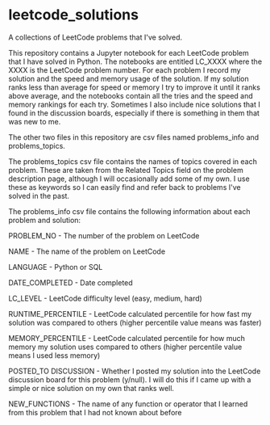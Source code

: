 # leetcode_solutions
A collections of LeetCode problems that I've solved.

This repository contains a Jupyter notebook for each LeetCode problem that I have solved in Python. The notebooks are entitled LC_XXXX where the XXXX is the LeetCode problem number. For each problem I record my solution and the speed and memory usage of the solution. If my solution ranks less than average for speed or memory I try to improve it until it ranks above average, and the notebooks contain all the tries and the speed and memory rankings for each try. Sometimes I also include nice solutions that I found in the discussion boards, especially if there is something in them that was new to me.

The other two files in this repository are csv files named problems_info and problems_topics.

The problems_topics csv file contains the names of topics covered in each problem. These are taken from the Related Topics field on the problem description page, although I will occasionally add some of my own. I use these as keywords so I can easily find and refer back to problems I've solved in the past.

The problems_info csv file contains the following information about each problem and solution:

PROBLEM_NO - The number of the problem on LeetCode

NAME - The name of the problem on LeetCode

LANGUAGE - Python or SQL

DATE_COMPLETED - Date completed

LC_LEVEL - LeetCode difficulty level (easy, medium, hard)

RUNTIME_PERCENTILE - LeetCode calculated percentile for how fast my solution was compared to others (higher percentile value means was faster)

MEMORY_PERCENTILE - LeetCode calculated percentile for how much memory my solution uses compared to others (higher percentile value means I used less memory)

POSTED_TO DISCUSSION - Whether I posted my solution into the LeetCode discussion board for this problem (y/null). I will do this if I came up with a simple or nice solution on my own that ranks well.

NEW_FUNCTIONS - The name of any function or operator that I learned from this problem that I had not known about before


